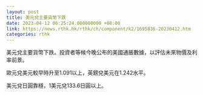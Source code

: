 ```yaml
---
layout: post
title: 美元兌主要貨幣下跌
date: 2023-04-12 06:25:24.000000000 +08:00
link: https://news.rthk.hk/rthk/ch/component/k2/1695836-20230412.htm
categories: rthk
---
```


美元兌主要貨幣下跌。投資者等候今晚公布的美國通脹數據，以評估未來物價及利率前景。

歐元兌美元較早時升至1.091以上，英鎊兌美元在1.242水平。

美元兌日圓靠穩，1美元兌133.6日圓以上。

